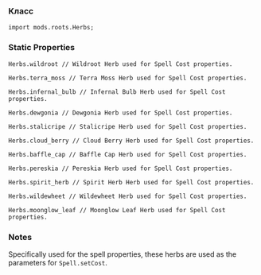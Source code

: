 
### Класс

```zenscript
import mods.roots.Herbs;
```

### Static Properties

```zenscript
Herbs.wildroot // Wildroot Herb used for Spell Cost properties.

Herbs.terra_moss // Terra Moss Herb used for Spell Cost properties.

Herbs.infernal_bulb // Infernal Bulb Herb used for Spell Cost properties.

Herbs.dewgonia // Dewgonia Herb used for Spell Cost properties.

Herbs.stalicripe // Stalicripe Herb used for Spell Cost properties.

Herbs.cloud_berry // Cloud Berry Herb used for Spell Cost properties.

Herbs.baffle_cap // Baffle Cap Herb used for Spell Cost properties.

Herbs.pereskia // Pereskia Herb used for Spell Cost properties.

Herbs.spirit_herb // Spirit Herb Herb used for Spell Cost properties.

Herbs.wildewheet // Wildewheet Herb used for Spell Cost properties.

Herbs.moonglow_leaf // Moonglow Leaf Herb used for Spell Cost properties.

```
### Notes

Specifically used for the spell properties, these herbs are used as the parameters for `Spell.setCost`.
